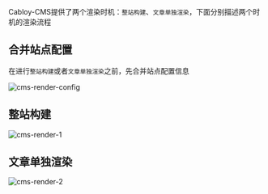 Cabloy-CMS提供了两个渲染时机：`整站构建`、`文章单独渲染`，下面分别描述两个时机的渲染流程

## 合并站点配置

在进行`整站构建`或者`文章单独渲染`之前，先合并站点配置信息

![cms-render-config](https://portal.cabloy.com/api/a/file/file/download/588df60523434c5b8c53954821377863.png)

## 整站构建
![cms-render-1](https://portal.cabloy.com/api/a/file/file/download/63209d6d31034c3bbe34472b1d8ac089.png)

## 文章单独渲染

![cms-render-2](https://portal.cabloy.com/api/a/file/file/download/d123f9133fa84680a55f8c0c0cad5918.png)


